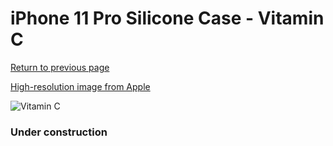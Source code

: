 # iPhone 11 Pro Silicone Case - Vitamin C

[Return to previous page](/iphone_11)

[High-resolution image from Apple](https://store.storeimages.cdn-apple.com/8756/as-images.apple.com/is/MY162?wid=4500&hei=4500&fmt=png)

<div style="width: 384px"><img src="/everysource/MY162.png" alt="Vitamin C"></div>

### Under construction
